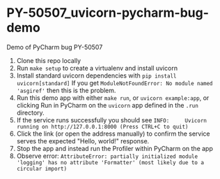 # PY-50507_uvicorn-pycharm-bug-demo
Demo of PyCharm bug PY-50507

1. Clone this repo locally
2. Run `make setup` to create a virtualenv and install uvicorn
3. Install standard uvicorn dependencies with `pip install uvicorn[standard]`
   If you get `ModuleNotFoundError: No module named 'asgiref'` then this is the problem. 
4. Run this demo app with either `make run`, or `uvicorn example:app`, 
   or clicking Run in PyCharm on the `uvicorn` app defined in the `.run` directory.
5. If the service runs successfully you should see 
`INFO:     Uvicorn running on http://127.0.0.1:8000 (Press CTRL+C to quit)`
6. Click the link (or open the address manually) to confirm the service serves the expected "Hello, world!" response.
7. Stop the app and instead run the Profiler within PyCharm on the app
8. Observe error: `AttributeError: partially initialized module 'logging' has no attribute 'Formatter' (most likely due to a circular import)
`